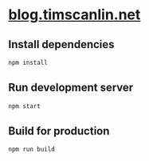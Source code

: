 # [blog.timscanlin.net](http://blog.timscanlin.net)

## Install dependencies

```sh
npm install
```

## Run development server

```sh
npm start
```

## Build for production

```sh
npm run build
```

